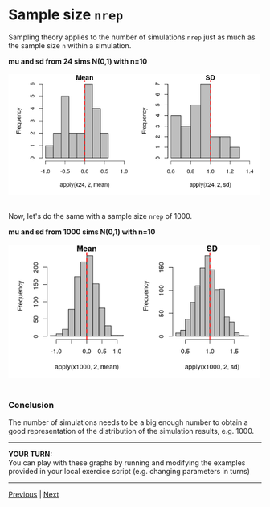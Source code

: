 # Sample size `nrep`

Sampling theory applies to the number of simulations `nrep` just as much as the sample size `n` within a simulation.

**mu and sd from 24 sims N(0,1) with n=10**  
<br/>
<img src="./assets/musd-24-10-N01.png" width="500">  
<br/>

Now, let's do the same with a sample size `nrep` of 1000.  

**mu and sd from 1000 sims N(0,1) with n=10**   
<br/>
<img src="./assets/1000hist10N01.png" width="500">  
<br/>


### Conclusion  
The number of simulations needs to be a big enough number to obtain a good representation of the distribution of the simulation results, e.g. 1000. 

***

**YOUR TURN:**  
You can play with these graphs by running and modifying the examples provided in your local exercice script (e.g. changing parameters in turns)
 

***

[Previous](./sample-size-n.md) | [Next](./dry-rule.md)
